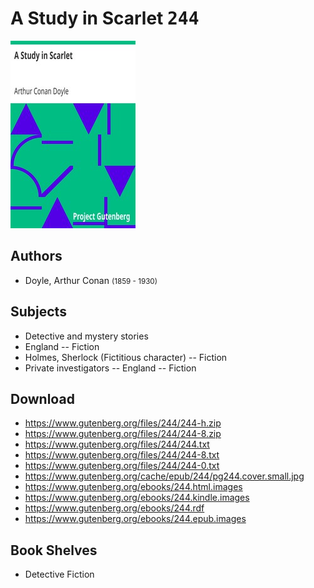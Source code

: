 # A Study in Scarlet <kbd>244</kbd>

![](./cover.medium.jpg "")

## Authors


 - Doyle, Arthur Conan <small>(1859 - 1930)</small>

## Subjects


 - Detective and mystery stories
 - England -- Fiction
 - Holmes, Sherlock (Fictitious character) -- Fiction
 - Private investigators -- England -- Fiction

## Download


 - https://www.gutenberg.org/files/244/244-h.zip
 - https://www.gutenberg.org/files/244/244-8.zip
 - https://www.gutenberg.org/files/244/244.txt
 - https://www.gutenberg.org/files/244/244-8.txt
 - https://www.gutenberg.org/files/244/244-0.txt
 - https://www.gutenberg.org/cache/epub/244/pg244.cover.small.jpg
 - https://www.gutenberg.org/ebooks/244.html.images
 - https://www.gutenberg.org/ebooks/244.kindle.images
 - https://www.gutenberg.org/ebooks/244.rdf
 - https://www.gutenberg.org/ebooks/244.epub.images

## Book Shelves


 - Detective Fiction
